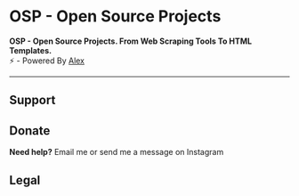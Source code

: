 # OSP - Open Source Projects
<b>OSP - Open Source Projects. From Web Scraping Tools To HTML Templates.</b><br>
⚡ - Powered By <a href="https://www.instagram.com/aleex.it">Alex</a><br>
<hr>
<h2>Support</h2>
<h2>Donate</h2>
<p><b>Need help?</b> Email me or send me a message on Instagram</p>
<h2>Legal</h2>
